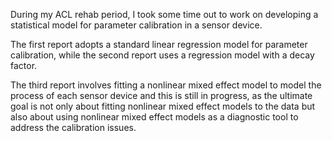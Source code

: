 During my ACL rehab period, I took some time out to work on developing a
statistical model for parameter calibration in a sensor device. 

The first report adopts a standard linear regression model for parameter calibration, while the second report uses a regression model with a decay factor. 

The third report involves fitting a nonlinear mixed effect model to model the process of each sensor device and this is still in progress, as the ultimate goal is not only about fitting nonlinear mixed effect models to the data but also about using nonlinear mixed effect models as a diagnostic tool to address the calibration issues.
